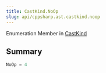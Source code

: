 ```yaml
---
title: CastKind.NoOp
slug: api/cppsharp.ast.castkind.noop
---
```

Enumeration Member in [CastKind](/api/cppsharp/ast/castkind)

## Summary



```csharp
NoOp = 4
```

